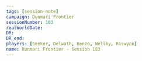 ```yaml
---
tags: [session-note]
campaign: Dunmari Frontier
sessionNumber: 103
realWorldDate: 
DR: 
DR_end: 
players: [Seeker, Delwath, Kenzo, Wellby, Riswynn]
name: Dunmari Frontier - Session 103
---
```


